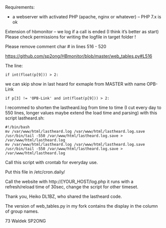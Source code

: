 Requirements:

- a webserver with activated PHP (apache, nginx or whatever) – PHP 7.x is ok

 

Extension of hbmonitor  – we log if a call is ended (I think it’s better as start) Please check permissions for writing the logfile in target folder !

Please remove comment char # in lines 516 - 520 

https://github.com/sp2ong/HBmonitor/blob/master/web_tables.py#L516

The line: 

    if int(float(p[9])) > 2:

we can skip show in last heard for exmaple from MASTER with name OPB-Link

    if p[3] != 'OPB-Link' and int(float(p[9])) > 2:


I recommed to shorten the lastheard.log from time to time (I cut every day to 550 lines, longer values maybe extend the load time and parsing) with this script lastheard.sh:

    #!/bin/bash
    mv /var/www/html/lastheard.log /var/www/html/lastheard.log.save
    /usr/bin/tail -550 /var/www/html/lastheard.log.save > /var/www/html/lastheard.log
    mv /var/www/html/lastheard.log /var/www/html/lastheard.log.save
    /usr/bin/tail -550 /var/www/html/lastheard.log.save > /var/www/html/lastheard.log


Call this script with crontab for everyday use.

Put this file in /etc/cron.daily/


Call the website with http://[YOUR_HOST/log.php it runs with a refresh/reload time of 30sec, change the script for other timeset.



Thank you, Heiko DL1BZ, who shared the lastheard code.

The version of web_tables.py in my fork contains the display in the column of group names.

73 Waldek SP2ONG

